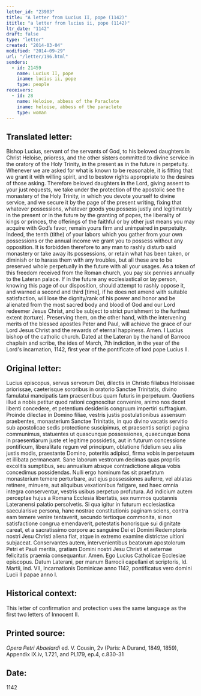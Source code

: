 ```yaml
---
letter_id: "23903"
title: "A letter from Lucius II, pope (1142)"
ititle: "a letter from lucius ii, pope (1142)"
ltr_date: "1142"
draft: false
type: "letter"
created: "2014-03-04"
modified: "2014-09-29"
url: "/letter/196.html"
senders:
  - id: 21459
    name: Lucius II, pope
    iname: lucius ii, pope
    type: people
receivers:
  - id: 28
    name: Heloise, abbess of the Paraclete
    iname: heloise, abbess of the paraclete
    type: woman
---
```

<h2> Translated letter:</h2>Bishop Lucius, servant of the servants of God, to his beloved daughters in Christ Heloise, prioress, and the other sisters committed to divine service in the oratory of the Holy Trinity, in the present as in the future in perpetuity.
Whenever we are asked for what is known to be reasonable, it is fitting that we grant it with willing spirit, and to bestow rights appropriate to the desires of those asking.  Therefore beloved daughters in the Lord, giving assent to your just requests, we take under the protection of the apostolic see the monastery of the Holy Trinity, in which you devote yourself to divine service, and we secure it by the page of the present writing, fixing that whatever possessions, whatever goods you possess justly and legitimately in the present or in the future by the granting of popes, the liberality of kings or princes, the offerings of the faithful or by other just means you may acquire with God’s favor, remain yours firm and unimpaired in perpetuity.  Indeed, the tenth (tithe) of your labors which you gather from your own possessions or the annual income we grant you to possess without any opposition.  It is forbidden therefore to any man to rashly disturb said monastery or take away its possessions, or retain what has been taken, or diminish or to harass them with any troubles, but all these are to be preserved whole perpetually in the future with all your usages.  As a token of this freedom received from the Roman church, you pay six pennies annually to the Lateran palace.  If in the future any ecclesiastical or lay person, knowing this page of our disposition, should attempt to rashly oppose it, and warned a second and third [time], if he does not amend with suitable satisfaction, will lose the dignity/rank of his power and honor and be alienated from the most sacred body and blood of God and our Lord redeemer Jesus Christ, and be subject to strict punishment to the furthest extent (torture).  Preserving them, on the other hand, with the intervening merits of the blessed apostles Peter and Paul, will achieve the grace of our Lord Jesus Christ and the rewards of eternal happiness.  Amen.
I Lucius bishop of the catholic church.
Dated at the Lateran by the hand of Barroco chaplain and scribe, the ides of March, 7th indiction, in the year of the Lord's incarnation, 1142, first year of the pontificate of lord pope Lucius II.
<h2 class="mt-4"> Original letter:</h2>Lucius episcopus, servus servorum Dei, dilectis in Christo filiabus Heloissae priorissae, caeterisque sororibus in oratorio Sanctae Trinitatis, divino famulatui mancipatis tam praesentibus quam futuris in perpetuum.
Quotiens illud a nobis petitur quod rationi cognoscitur convenire, animo nos decet libenti concedere, et petentium desideriis congruum impertiri suffragium. Proinde dilectae in Domino filiae, vestris justis postulationibus assensum praebentes, monasterium Sanctae Trinitatis, in quo divino vacatis servitio sub apostolicae sedis protectione suscipimus, et praesentis scripti pagina communimus, statuentes ut quascunque possessiones, quaecunque bona in praesentiarum juste et legitime possidetis, aut in futurum concessione pontificum, liberalitate regum vel principum, oblatione fidelium seu aliis justis modis, praestante Domino, poteritis adipisci, firma vobis in perpetuum et illibata permaneant. Sane laborum vestrorum decimas quas propriis excolitis sumptibus, seu annualium absque contradictione aliqua vobis concedimus possidendas. Nulli ergo hominum fas sit praefatum monasterium temere perturbare, aut ejus possessiones auferre, vel ablatas retinere, minuere, aut aliquibus vexationibus fatigare, sed haec omnia integra conserventur, vestris usibus perpetuo profutura. Ad indicium autem perceptae hujus a Romana Ecclesia libertatis, sex nummos quotannis Lateranensi palatio persolvetis. Si qua igitur in futurum ecclesiastica saecularisve persona, hanc nostrae constitutionis paginam sciens, contra eam temere venire tentaverit, secundo tertioque commonita, si non satisfactione congrua emendaverit, potestatis honorisque sui dignitate careat, et a sacratissimo corpore ac sanguine Dei et Domini Redemptoris nostri Jesu Christi aliena fiat, atque in extremo examine districtae ultioni subjaceat. Conservantes autem, intervenientibus beatorum apostolorum Petri et Pauli meritis, gratiam Domini nostri Jesu Christi et aeternae felicitatis praemia consequantur. Amen.
Ego Lucius Catholicae Ecclesiae episcopus.
Datum Laterani, per manum Barrocii capellani et scriptoris, Id. Martii, ind. VII, Incarnationis Dominicae anno 1142, pontificatus vero domini Lucii II papae anno I.
<h2 class="mt-4"> Historical context:</h2>This letter of confirmation and protection uses the same language as the first two letters of Innocent II.
<h2 class="mt-4"> Printed source:</h2><p><em>Opera Petri Abaelardi</em> ed. V. Cousin, 2v (Paris: A Durand, 1849, 1859), Appendix IX.iv, 1.721, and PL179, ep.4, c.830-31</p><h2 class="mt-4"> Date:</h2>1142